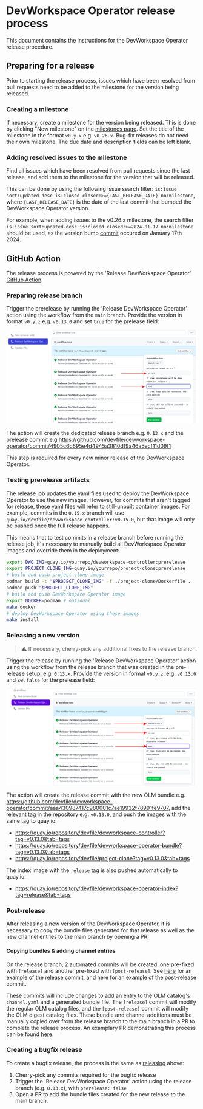 # DevWorkspace Operator release process

This document contains the instructions for the DevWorkspace Operator release procedure.

## Preparing for a release

Prior to starting the release process, issues which have been resolved from pull requests need to be added to the milestone for the version being released.

### Creating a milestone

If necessary, create a milestone for the version being released. This is done by clicking "New milestone" on the [milestones page](https://github.com/devfile/devworkspace-operator/milestones). Set the title of the milestone in the format `v0.y.x` e.g. `v0.26.x`. Bug-fix releases do not need their own milestone. The due date and description fields can be left blank.

### Adding resolved issues to the milestone

Find all issues which have been resolved from pull requests since the last release, and add them to the milestone for the version that will be released. 

This can be done by using the following issue search filter: `is:issue sort:updated-desc is:closed closed:>={LAST_RELEASE_DATE} no:milestone`, where `{LAST_RELEASE_DATE}` is the date of the last commit that bumped the DevWorkspace Operator version. 

For example, when adding issues to the v0.26.x milestone, the search filter `is:issue sort:updated-desc is:closed closed:>=2024-01-17 no:milestone` should be used, as the version bump [commit](https://github.com/devfile/devworkspace-operator/commit/935f2405206a28375d51c114742865256cd99c75) occured on January 17th 2024.

## GitHub Action

The release process is powered by the 'Release DevWorkspace Operator' [GitHub Action](https://github.com/devfile/devworkspace-operator/actions/workflows/release.yml).

### Preparing release branch
Trigger the prerelease by running the 'Release DevWorkspace Operator' action using the workflow from the `main` branch. Provide the version in format `v0.y.z` e.g. `v0.13.0` and set `true` for the prelease field:

![Prerelease](prerelease.png?raw=true "Prerelease")

The action will create the dedicated release branch e.g. `0.13.x` and the prelease commit e.g https://github.com/devfile/devworkspace-operator/commit/4905c6c695e4d4945a3810df9a46a5ecf11d09f1 

This step is required for every new minor release of the DevWorkspace Operator.

### Testing prerelease artifacts

The release job updates the yaml files used to deploy the DevWorkspace Operator to use the new images. However, for commits that aren't tagged for release, these yaml files will refer to still-unbuilt container images. For example, commits in the `0.15.x` branch will use `quay.io/devfile/devworkspace-controller:v0.15.0`, but that image will only be pushed once the full release happens.

This means that to test commits in a release branch before running the release job, it's necessary to manually build all DevWorkspace Operator images and override them in the deployment:

```bash
export DWO_IMG=quay.io/yourrepo/devworkspace-controller:prerelease
export PROJECT_CLONE_IMG=quay.io/yourrepo/project-clone:prerelease
# build and push project clone image
podman build -t "$PROJECT_CLONE_IMG" -f ./project-clone/Dockerfile .
podman push "$PROJECT_CLONE_IMG"
# build and push DevWorkspace Operator image
export DOCKER=podman # optional
make docker
# deploy DevWorkspace Operator using these images
make install
```

### Releasing a new version

> :warning: If necessary, cherry-pick any additional fixes to the release branch.

Trigger the release by running the 'Release DevWorkspace Operator' action using the workflow from the release branch that was created in the pre-release setup, e.g. `0.13.x`. Provide the version in format `v0.y.z`, e.g. `v0.13.0` and set `false` for the prelease field:

![Release](release.png?raw=true "Release")

The action will create the release commit with the new OLM bundle e.g. https://github.com/devfile/devworkspace-operator/commit/aaa430987417c980001c7ae19932f78991fe9707, add the relevant tag in the repository e.g. `v0.13.0`, and push the images with the same tag to quay.io:

- https://quay.io/repository/devfile/devworkspace-controller?tag=v0.13.0&tab=tags
- https://quay.io/repository/devfile/devworkspace-operator-bundle?tag=v0.13.0&tab=tags
- https://quay.io/repository/devfile/project-clone?tag=v0.13.0&tab=tags

The index image with the `release` tag is also pushed automatically to quay.io:

- https://quay.io/repository/devfile/devworkspace-operator-index?tag=release&tab=tags

### Post-release

After releasing a new version of the DevWorkspace Operator, it is necessary to copy the bundle files generated for that release as well as the new channel entries to the main branch by opening a PR.

#### Copying bundles & adding channel entries

On the release branch, 2 automated commits will be created: one pre-fixed with `[release]` and another pre-fixed with `[post-release]`. See [here](https://github.com/devfile/devworkspace-operator/commit/3c083e4840f2f26c5c8abd95c745d8f09666b586) for an example of the release commit, and [here](https://github.com/devfile/devworkspace-operator/commit/070adc49bcc34fe0d527d6a452a4c1aa01ee4a67) for an example of the post-release commit.

These commits will include changes to add an entry to the OLM catalog's `channel.yaml` and a generated bundle file. The `[release]` commit will modify the regular OLM catalog files, and the `[post-release]` commit will modify the OLM digest catalog files. These bundle and channel additions must be manually copied over from the release branch to the main branch in a PR to complete the release process. An examplary PR demonstrating this process can be found [here](https://github.com/devfile/devworkspace-operator/pull/1222).

### Creating a bugfix release

To create a bugfix release, the process is the same as [releasing](#releasing-a-new-version) above:

1. Cherry-pick any commits required for the bugfix release
2. Trigger the 'Release DevWorkspace Operator' action using the release branch (e.g. `0.13.x`), with `prerelease: false`
3. Open a PR to add the bundle files created for the new release to the main branch.
